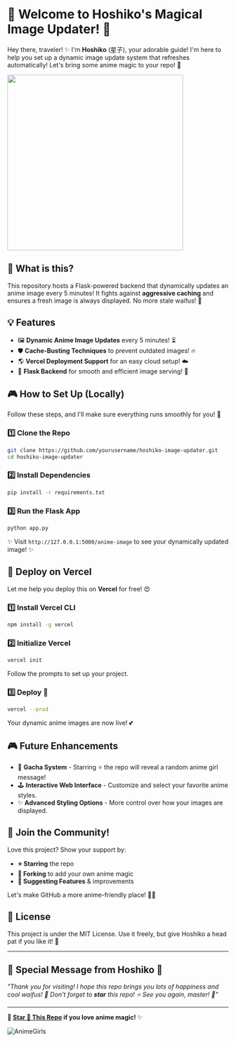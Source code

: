 # 🌸 Welcome to Hoshiko's Magical Image Updater! 🌸

Hey there, traveler! ✨ I'm **Hoshiko** (星子), your adorable guide! I'm here to help you set up a dynamic image update system that refreshes automatically! Let's bring some anime magic to your repo! 💖

<img src="https://i.imgur.com/CNG8kh3.jpg" height="400" width="400">

## 🚀 What is this?
This repository hosts a Flask-powered backend that dynamically updates an anime image every 5 minutes! It fights against **aggressive caching** and ensures a fresh image is always displayed. No more stale waifus! 🎀

## 💡 Features
- 🖼 **Dynamic Anime Image Updates** every 5 minutes! ⏳
- 🛡 **Cache-Busting Techniques** to prevent outdated images! 🔥
- 🌎 **Vercel Deployment Support** for an easy cloud setup! ☁️
- 🐍 **Flask Backend** for smooth and efficient image serving! 💨

## 🎮 How to Set Up (Locally)
Follow these steps, and I'll make sure everything runs smoothly for you! 🥰

### 1️⃣ Clone the Repo
```bash
git clone https://github.com/yourusername/hoshiko-image-updater.git
cd hoshiko-image-updater
```

### 2️⃣ Install Dependencies
```bash
pip install -r requirements.txt
```

### 3️⃣ Run the Flask App
```bash
python app.py
```

✨ Visit `http://127.0.0.1:5000/anime-image` to see your dynamically updated image! ✨

## 🚀 Deploy on Vercel
Let me help you deploy this on **Vercel** for free! 😍

### 1️⃣ Install Vercel CLI
```bash
npm install -g vercel
```

### 2️⃣ Initialize Vercel
```bash
vercel init
```
Follow the prompts to set up your project.

### 3️⃣ Deploy 🚀
```bash
vercel --prod
```
Your dynamic anime images are now live! 💕

## 🎮 Future Enhancements
- 🎁 **Gacha System** - Starring ⭐ the repo will reveal a random anime girl message!
- 🕹 **Interactive Web Interface** - Customize and select your favorite anime styles.
- ✨ **Advanced Styling Options** - More control over how your images are displayed.

## 💖 Join the Community!
Love this project? Show your support by:
- **⭐ Starring** the repo
- **🍴 Forking** to add your own anime magic
- **💬 Suggesting Features** & improvements

Let's make GitHub a more anime-friendly place! 🚀💖

## 📜 License
This project is under the MIT License. Use it freely, but give Hoshiko a head pat if you like it! 🥰

---

## 🎀 Special Message from Hoshiko 🎀
_"Thank you for visiting! I hope this repo brings you lots of happiness and cool waifus! 🌟 Don't forget to **star** this repo! ⭐ See you again, master! 💖"_

---

**💖 [Star 🌟 This Repo](https://github.com/yourusername/hoshiko-image-updater) if you love anime magic!** ✨

![AnimeGirls](https://animemagic.vercel.app/anime-image?t=123456)

<!-- ![Anime](destination/anime.webp?refresh=1) -->

